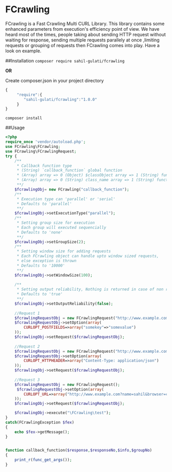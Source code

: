 # FCrawling
FCrawling is a Fast Crawling Multi CURL Library. This library contains some enhanced parameters from execution's efficiency point of view. We have heard most of the times, people taking about sending HTTP request without waiting for response, sending multiple requests parallely at once ,limiting requests or grouping of requests then FCrawling comes into play. Have a look on example.

##Installation
`composer require sahil-gulati/fcrawling`

**OR**

Create composer.json in your project directory

```javascript
{
     "require":{
        "sahil-gulati/fcrawling":"1.0.0"
     }
}
```

`composer install`

##Usage
```php
<?php
require_once 'vendor/autoload.php';
use FCrawling\FCrawling;
use FCrawling\FCrawlingRequest;
try {
    /**
     * Callback function type
     * (String) `callback_function` global function
     * (Array) array => 0 (Object) $classObject array => 1 (String) function_name(public) 
     * (Array) array => 0 (String) class_name array => 1 (String) function_name(public static) 
     **/
    $fcrawlingObj= new FCrawling("callback_function");
    /**
     * Execution type can 'parallel' or 'serial'
     * Defaults to 'parallel'
     **/
    $fcrawlingObj->setExecutionType("parallel");
    /**
     * Setting group size for execution
     * Each group will executed sequencially
     * Defaults to 'none'
     **/
    $fcrawlingObj->setGroupSize(2);
    /**
     * Setting window size for adding requests
     * Each FCrawling object can handle upto window sized requests,
     * else exception is thrown
     * Defaults to '10000'
     **/
    $fcrawlingObj->setWindowSize(100);
    
    /**
     * Setting output reliability, Nothing is returned in case of non reliable output
     * Defaults to 'true'
     **/
    $fcrawlingObj->setOutputReliability(false);
    
    //Request 1
    $fcrawlingRequestObj = new FCrawlingRequest("http://www.example.com?name=sahil&browser=chrome");
    $fcrawlingRequestObj->setOption(array(
        CURLOPT_POSTFIELDS=>array("somekey"=>"somevalue")
    ));
    $fcrawlingObj->setRequest($fcrawlingRequestObj);
    
    //Request 2
    $fcrawlingRequestObj = new FCrawlingRequest("http://www.example.com?name=sahil&browser=chrome");
    $fcrawlingRequestObj->setOption(array(
        CURLOPT_HTTPHEADER=>array("Content-Type: application/json")
    ));
    $fcrawlingObj->setRequest($fcrawlingRequestObj);
    
    //Request 3
    $fcrawlingRequestObj = new FCrawlingRequest();
     $fcrawlingRequestObj->setOption(array(
        CURLOPT_URL=>array("http://www.example.com?name=sahil&browser=chrome")
    ));
    $fcrawlingObj->setRequest($fcrawlingRequestObj);

    $fcrawlingObj->execute("\FCrawling\test");
}
catch(FCrawlingException $fex)
{
    echo $fex->getMessage();
}


function callback_function($response,$responseNo,$info,$groupNo)
{
    print_r(func_get_args());
}

```
